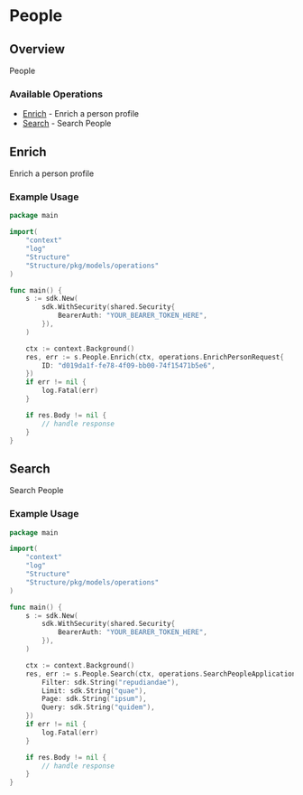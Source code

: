 # People

## Overview

People

### Available Operations

* [Enrich](#enrich) - Enrich a person profile
* [Search](#search) - Search People

## Enrich

Enrich a person profile

### Example Usage

```go
package main

import(
	"context"
	"log"
	"Structure"
	"Structure/pkg/models/operations"
)

func main() {
    s := sdk.New(
        sdk.WithSecurity(shared.Security{
            BearerAuth: "YOUR_BEARER_TOKEN_HERE",
        }),
    )

    ctx := context.Background()
    res, err := s.People.Enrich(ctx, operations.EnrichPersonRequest{
        ID: "d019da1f-fe78-4f09-bb00-74f15471b5e6",
    })
    if err != nil {
        log.Fatal(err)
    }

    if res.Body != nil {
        // handle response
    }
}
```

## Search

Search People

### Example Usage

```go
package main

import(
	"context"
	"log"
	"Structure"
	"Structure/pkg/models/operations"
)

func main() {
    s := sdk.New(
        sdk.WithSecurity(shared.Security{
            BearerAuth: "YOUR_BEARER_TOKEN_HERE",
        }),
    )

    ctx := context.Background()
    res, err := s.People.Search(ctx, operations.SearchPeopleApplicationJSON{
        Filter: sdk.String("repudiandae"),
        Limit: sdk.String("quae"),
        Page: sdk.String("ipsum"),
        Query: sdk.String("quidem"),
    })
    if err != nil {
        log.Fatal(err)
    }

    if res.Body != nil {
        // handle response
    }
}
```
